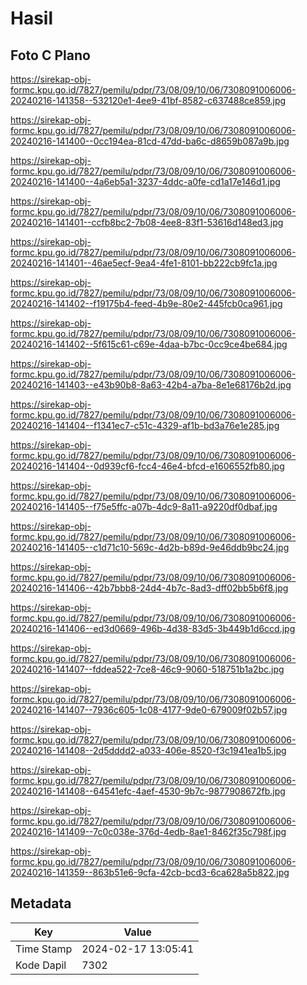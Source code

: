 # Hasil

## Foto C Plano

https://sirekap-obj-formc.kpu.go.id/7827/pemilu/pdpr/73/08/09/10/06/7308091006006-20240216-141358--532120e1-4ee9-41bf-8582-c637488ce859.jpg

https://sirekap-obj-formc.kpu.go.id/7827/pemilu/pdpr/73/08/09/10/06/7308091006006-20240216-141400--0cc194ea-81cd-47dd-ba6c-d8659b087a9b.jpg

https://sirekap-obj-formc.kpu.go.id/7827/pemilu/pdpr/73/08/09/10/06/7308091006006-20240216-141400--4a6eb5a1-3237-4ddc-a0fe-cd1a17e146d1.jpg

https://sirekap-obj-formc.kpu.go.id/7827/pemilu/pdpr/73/08/09/10/06/7308091006006-20240216-141401--ccfb8bc2-7b08-4ee8-83f1-53616d148ed3.jpg

https://sirekap-obj-formc.kpu.go.id/7827/pemilu/pdpr/73/08/09/10/06/7308091006006-20240216-141401--46ae5ecf-9ea4-4fe1-8101-bb222cb9fc1a.jpg

https://sirekap-obj-formc.kpu.go.id/7827/pemilu/pdpr/73/08/09/10/06/7308091006006-20240216-141402--f19175b4-feed-4b9e-80e2-445fcb0ca961.jpg

https://sirekap-obj-formc.kpu.go.id/7827/pemilu/pdpr/73/08/09/10/06/7308091006006-20240216-141402--5f615c61-c69e-4daa-b7bc-0cc9ce4be684.jpg

https://sirekap-obj-formc.kpu.go.id/7827/pemilu/pdpr/73/08/09/10/06/7308091006006-20240216-141403--e43b90b8-8a63-42b4-a7ba-8e1e68176b2d.jpg

https://sirekap-obj-formc.kpu.go.id/7827/pemilu/pdpr/73/08/09/10/06/7308091006006-20240216-141404--f1341ec7-c51c-4329-af1b-bd3a76e1e285.jpg

https://sirekap-obj-formc.kpu.go.id/7827/pemilu/pdpr/73/08/09/10/06/7308091006006-20240216-141404--0d939cf6-fcc4-46e4-bfcd-e1606552fb80.jpg

https://sirekap-obj-formc.kpu.go.id/7827/pemilu/pdpr/73/08/09/10/06/7308091006006-20240216-141405--f75e5ffc-a07b-4dc9-8a11-a9220df0dbaf.jpg

https://sirekap-obj-formc.kpu.go.id/7827/pemilu/pdpr/73/08/09/10/06/7308091006006-20240216-141405--c1d71c10-569c-4d2b-b89d-9e46ddb9bc24.jpg

https://sirekap-obj-formc.kpu.go.id/7827/pemilu/pdpr/73/08/09/10/06/7308091006006-20240216-141406--42b7bbb8-24d4-4b7c-8ad3-dff02bb5b6f8.jpg

https://sirekap-obj-formc.kpu.go.id/7827/pemilu/pdpr/73/08/09/10/06/7308091006006-20240216-141406--ed3d0669-496b-4d38-83d5-3b449b1d6ccd.jpg

https://sirekap-obj-formc.kpu.go.id/7827/pemilu/pdpr/73/08/09/10/06/7308091006006-20240216-141407--fddea522-7ce8-46c9-9060-518751b1a2bc.jpg

https://sirekap-obj-formc.kpu.go.id/7827/pemilu/pdpr/73/08/09/10/06/7308091006006-20240216-141407--7936c605-1c08-4177-9de0-679009f02b57.jpg

https://sirekap-obj-formc.kpu.go.id/7827/pemilu/pdpr/73/08/09/10/06/7308091006006-20240216-141408--2d5dddd2-a033-406e-8520-f3c1941ea1b5.jpg

https://sirekap-obj-formc.kpu.go.id/7827/pemilu/pdpr/73/08/09/10/06/7308091006006-20240216-141408--64541efc-4aef-4530-9b7c-9877908672fb.jpg

https://sirekap-obj-formc.kpu.go.id/7827/pemilu/pdpr/73/08/09/10/06/7308091006006-20240216-141409--7c0c038e-376d-4edb-8ae1-8462f35c798f.jpg

https://sirekap-obj-formc.kpu.go.id/7827/pemilu/pdpr/73/08/09/10/06/7308091006006-20240216-141359--863b51e6-9cfa-42cb-bcd3-6ca628a5b822.jpg


## Metadata

| Key        | Value               |
| ---------- | ------------------- |
| Time Stamp | 2024-02-17 13:05:41 |
| Kode Dapil | 7302                |



